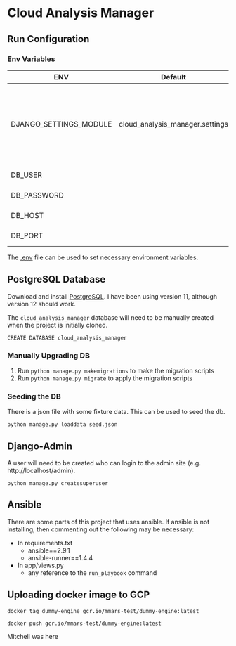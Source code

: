 # Cloud Analysis Manager

## Run Configuration

### Env Variables

| ENV                    | Default                         | Description                                                                               |
|------------------------|---------------------------------|-------------------------------------------------------------------------------------------|
| DJANGO_SETTINGS_MODULE | cloud_analysis_manager.settings | Django settings path. NOTE: This will need to be set through PyCharm's run configuration. |
| DB_USER                |                                 | Database User                                                                             |
| DB_PASSWORD            |                                 | Database Password                                                                         |
| DB_HOST                |                                 | Database Host                                                                             |
| DB_PORT                |                                 | Database Port                                                                             |

The [.env](cloud_analysis_manager/.env) file can be used to set necessary environment variables.

## PostgreSQL Database

Download and install [PostgreSQL](https://www.postgresql.org/download/). I have been using version 11, although version 12 should work.

The ```cloud_analysis_manager``` database will need to be manually created when the project is initially cloned.

```
CREATE DATABASE cloud_analysis_manager
```

### Manually Upgrading DB

1. Run ```python manage.py makemigrations``` to make the migration scripts
2. Run ```python manage.py migrate``` to apply the migration scripts

### Seeding the DB

There is a json file with some fixture data. This can be used to seed the db.

```
python manage.py loaddata seed.json
```

## Django-Admin

A user will need to be created who can login to the admin site (e.g. http://localhost/admin).

```
python manage.py createsuperuser
```

## Ansible

There are some parts of this project that uses ansible. If ansible is not installing, then commenting out the following may be necessary:
* In requirements.txt
    * ansible==2.9.1
    * ansible-runner==1.4.4
* In app/views.py
    * any reference to the ```run_playbook``` command

## Uploading docker image to GCP

```docker tag dummy-engine gcr.io/mmars-test/dummy-engine:latest```

```docker push gcr.io/mmars-test/dummy-engine:latest```

Mitchell was here